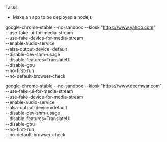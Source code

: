 Tasks

- Make an app to be deployed a nodejs


google-chrome-stable --no-sandbox --kiosk "https://www.yahoo.com" \
  --use-fake-ui-for-media-stream \
  --use-fake-device-for-media-stream \
  --enable-audio-service \
  --alsa-output-device=default \
  --disable-dev-shm-usage \
  --disable-features=TranslateUI \
  --disable-gpu \
  --no-first-run \
  --no-default-browser-check



google-chrome-stable --no-sandbox --kiosk "https://www.deemwar.com" \
  --use-fake-ui-for-media-stream \
  --use-fake-device-for-media-stream \
  --enable-audio-service \
  --alsa-output-device=default \
  --disable-dev-shm-usage \
  --disable-features=TranslateUI \
  --disable-gpu \
  --no-first-run \
  --no-default-browser-check

